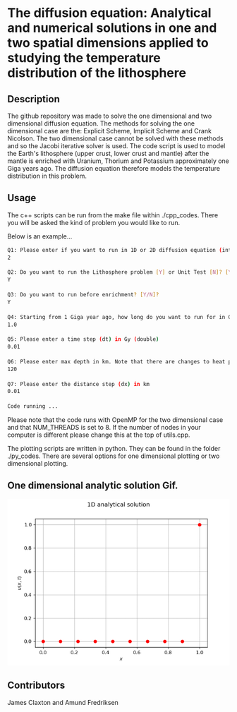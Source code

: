 # The diffusion equation: Analytical and numerical solutions in one and two spatial dimensions applied to studying the temperature distribution of the lithosphere

## Description

The github repository was made to solve the one dimensional and two dimensional diffusion equation. The methods for solving the one dimensional case are the: Explicit Scheme, Implicit Scheme and Crank Nicolson. The two dimensional case cannot be solved with these methods and so the Jacobi iterative solver is used. The code script is used to model the Earth's lithosphere (upper crust, lower crust and mantle) after the mantle is enriched with Uranium, Thorium and Potassium approximately one Giga years ago. The diffusion equation therefore models the temperature distribution in this problem. 

## Usage

The c++ scripts can be run from the make file within ./cpp_codes. There you will be asked the kind of problem you would like to run.


Below is an example...
```bash
Q1: Please enter if you want to run in 1D or 2D diffusion equation (int)
2

Q2: Do you want to run the Lithosphere problem [Y] or Unit Test [N]? [Y/N]
Y

Q3: Do you want to run before enrichment? [Y/N]?
Y

Q4: Starting from 1 Giga year ago, how long do you want to run for in Gy (double)
1.0

Q5: Please enter a time step (dt) in Gy (double)
0.01

Q6: Please enter max depth in km. Note that there are changes to heat production between 0 and 120 km
120

Q7: Please enter the distance step (dx) in km
0.01

Code running ...
```

Please note that the code runs with OpenMP for the two dimensional case and that NUM_THREADS is set to 8. If the number of nodes in your computer is different please change this at the top of utils.cpp. 

The plotting scripts are written in python. They can be found in the folder ./py_codes. There are several options for one dimensional plotting or two dimensional plotting.

## One dimensional analytic solution Gif.

![image](results/analytical_1D.gif)

## Contributors

James Claxton and Amund Fredriksen
